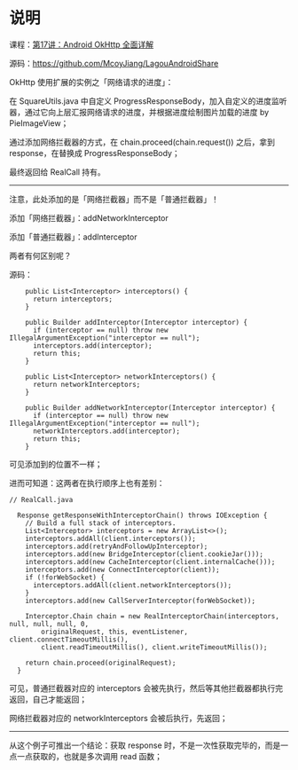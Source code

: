 # 说明

课程：[第17讲：Android OkHttp 全面详解](https://kaiwu.lagou.com/course/courseInfo.htm?courseId=67#/detail/pc?id=1856)

源码：https://github.com/McoyJiang/LagouAndroidShare

OkHttp 使用扩展的实例之「网络请求的进度」：

在 SquareUtils.java 中自定义 ProgressResponseBody，加入自定义的进度监听器，通过它向上层汇报网络请求的进度，并根据进度绘制图片加载的进度 by PieImageView；

通过添加网络拦截器的方式，在 chain.proceed(chain.request()) 之后，拿到 response，在替换成 ProgressResponseBody；

最终返回给 RealCall 持有。

---

注意，此处添加的是「网络拦截器」而不是「普通拦截器」！

添加「网络拦截器」：addNetworkInterceptor

添加「普通拦截器」：addInterceptor

两者有何区别呢？

源码：

```
    public List<Interceptor> interceptors() {
      return interceptors;
    }

    public Builder addInterceptor(Interceptor interceptor) {
      if (interceptor == null) throw new IllegalArgumentException("interceptor == null");
      interceptors.add(interceptor);
      return this;
    }

    public List<Interceptor> networkInterceptors() {
      return networkInterceptors;
    }

    public Builder addNetworkInterceptor(Interceptor interceptor) {
      if (interceptor == null) throw new IllegalArgumentException("interceptor == null");
      networkInterceptors.add(interceptor);
      return this;
    }
```

可见添加到的位置不一样；

进而可知道：这两者在执行顺序上也有差别：

```
// RealCall.java

  Response getResponseWithInterceptorChain() throws IOException {
    // Build a full stack of interceptors.
    List<Interceptor> interceptors = new ArrayList<>();
    interceptors.addAll(client.interceptors());
    interceptors.add(retryAndFollowUpInterceptor);
    interceptors.add(new BridgeInterceptor(client.cookieJar()));
    interceptors.add(new CacheInterceptor(client.internalCache()));
    interceptors.add(new ConnectInterceptor(client));
    if (!forWebSocket) {
      interceptors.addAll(client.networkInterceptors());
    }
    interceptors.add(new CallServerInterceptor(forWebSocket));

    Interceptor.Chain chain = new RealInterceptorChain(interceptors, null, null, null, 0,
        originalRequest, this, eventListener, client.connectTimeoutMillis(),
        client.readTimeoutMillis(), client.writeTimeoutMillis());

    return chain.proceed(originalRequest);
  }
```

可见，普通拦截器对应的 interceptors 会被先执行，然后等其他拦截器都执行完返回，自己才能返回；

网络拦截器对应的 networkInterceptors 会被后执行，先返回；

---

从这个例子可推出一个结论：获取 response 时，不是一次性获取完毕的，而是一点一点获取的，也就是多次调用 read 函数；

